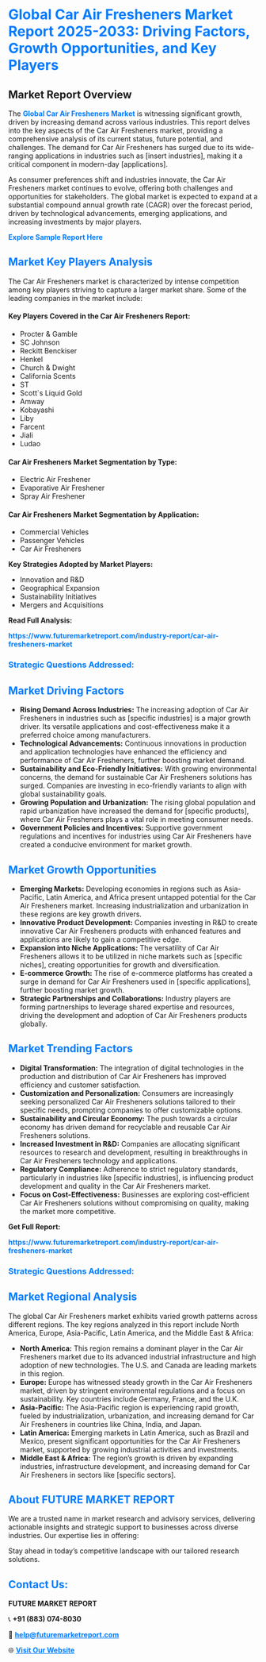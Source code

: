 <h1 style="color: #007BFF;">Global Car Air Fresheners Market Report 2025-2033: Driving Factors, Growth Opportunities, and Key Players</h1>

<section id="overview">
<h2>Market Report Overview</h2>
<p>The <a href="https://www.futuremarketreport.com/industry-report/car-air-fresheners-market" style="color: #007BFF; text-decoration: none;"><strong>Global Car Air Fresheners Market</strong></a> is witnessing significant growth, driven by increasing demand across various industries. This report delves into the key aspects of the Car Air Fresheners market, providing a comprehensive analysis of its current status, future potential, and challenges. The demand for Car Air Fresheners has surged due to its wide-ranging applications in industries such as [insert industries], making it a critical component in modern-day [applications].</p>
<p>As consumer preferences shift and industries innovate, the Car Air Fresheners market continues to evolve, offering both challenges and opportunities for stakeholders. The global market is expected to expand at a substantial compound annual growth rate (CAGR) over the forecast period, driven by technological advancements, emerging applications, and increasing investments by major players.</p>
</section>

<section id="overview">
<p><a href="https://www.futuremarketreport.com/request-sample/reportId=110929" style="color: #007BFF; text-decoration: none;"><strong>Explore Sample Report Here</strong></a></p>
</section>

<section id="key-players">
<h2 style="color: #007BFF;">Market Key Players Analysis</h2>
<p>The Car Air Fresheners market is characterized by intense competition among key players striving to capture a larger market share. Some of the leading companies in the market include:</p>
<h4>Key Players Covered in the Car Air Fresheners Report:</h4>
<ul><li>Procter &amp; Gamble</li><li>SC Johnson</li><li>Reckitt Benckiser</li><li>Henkel</li><li>Church &amp; Dwight</li><li>California Scents</li><li>ST</li><li>Scott`s Liquid Gold</li><li>Amway</li><li>Kobayashi</li><li>Liby</li><li>Farcent</li><li>Jiali</li><li>Ludao</li></ul>
<h4>Car Air Fresheners Market Segmentation by Type:</h4>
<ul><li>Electric Air Freshener</li><li>Evaporative Air Freshener</li><li>Spray Air Freshener</li></ul>

<h4>Car Air Fresheners Market Segmentation by Application:</h4>
<ul><li>Commercial Vehicles</li><li>Passenger Vehicles</li><li>Car Air Fresheners</li></ul>
<p><strong>Key Strategies Adopted by Market Players:</strong></p>
<ul>
<li>Innovation and R&D</li>
<li>Geographical Expansion</li>
<li>Sustainability Initiatives</li>
<li>Mergers and Acquisitions</li>
</ul>
</section>

<section>
<p><strong>Read Full Analysis: </strong></p><a href="https://www.futuremarketreport.com/industry-report/car-air-fresheners-market" style="color: #007BFF; text-decoration: none;"><strong>https://www.futuremarketreport.com/industry-report/car-air-fresheners-market</strong></a>
<h3 style="color: #007BFF;">Strategic Questions Addressed:</h3>
</section>

<section id="driving-factors">
<h2 style="color: #007BFF;">Market Driving Factors</h2>
<ul>
<li><strong>Rising Demand Across Industries:</strong> The increasing adoption of Car Air Fresheners in industries such as [specific industries] is a major growth driver. Its versatile applications and cost-effectiveness make it a preferred choice among manufacturers.</li>
<li><strong>Technological Advancements:</strong> Continuous innovations in production and application technologies have enhanced the efficiency and performance of Car Air Fresheners, further boosting market demand.</li>
<li><strong>Sustainability and Eco-Friendly Initiatives:</strong> With growing environmental concerns, the demand for sustainable Car Air Fresheners solutions has surged. Companies are investing in eco-friendly variants to align with global sustainability goals.</li>
<li><strong>Growing Population and Urbanization:</strong> The rising global population and rapid urbanization have increased the demand for [specific products], where Car Air Fresheners plays a vital role in meeting consumer needs.</li>
<li><strong>Government Policies and Incentives:</strong> Supportive government regulations and incentives for industries using Car Air Fresheners have created a conducive environment for market growth.</li>
</ul>
</section>

<section id="growth-opportunities">
<h2 style="color: #007BFF;">Market Growth Opportunities</h2>
<ul>
<li><strong>Emerging Markets:</strong> Developing economies in regions such as Asia-Pacific, Latin America, and Africa present untapped potential for the Car Air Fresheners market. Increasing industrialization and urbanization in these regions are key growth drivers.</li>
<li><strong>Innovative Product Development:</strong> Companies investing in R&D to create innovative Car Air Fresheners products with enhanced features and applications are likely to gain a competitive edge.</li>
<li><strong>Expansion into Niche Applications:</strong> The versatility of Car Air Fresheners allows it to be utilized in niche markets such as [specific niches], creating opportunities for growth and diversification.</li>
<li><strong>E-commerce Growth:</strong> The rise of e-commerce platforms has created a surge in demand for Car Air Fresheners used in [specific applications], further boosting market growth.</li>
<li><strong>Strategic Partnerships and Collaborations:</strong> Industry players are forming partnerships to leverage shared expertise and resources, driving the development and adoption of Car Air Fresheners products globally.</li>
</ul>
</section>

<section id="trending-factors">
<h2 style="color: #007BFF;">Market Trending Factors</h2>
<ul>
<li><strong>Digital Transformation:</strong> The integration of digital technologies in the production and distribution of Car Air Fresheners has improved efficiency and customer satisfaction.</li>
<li><strong>Customization and Personalization:</strong> Consumers are increasingly seeking personalized Car Air Fresheners solutions tailored to their specific needs, prompting companies to offer customizable options.</li>
<li><strong>Sustainability and Circular Economy:</strong> The push towards a circular economy has driven demand for recyclable and reusable Car Air Fresheners solutions.</li>
<li><strong>Increased Investment in R&D:</strong> Companies are allocating significant resources to research and development, resulting in breakthroughs in Car Air Fresheners technology and applications.</li>
<li><strong>Regulatory Compliance:</strong> Adherence to strict regulatory standards, particularly in industries like [specific industries], is influencing product development and quality in the Car Air Fresheners market.</li>
<li><strong>Focus on Cost-Effectiveness:</strong> Businesses are exploring cost-efficient Car Air Fresheners solutions without compromising on quality, making the market more competitive.</li>
</ul>
</section>

<section>
<p><strong>Get Full Report: </strong></p><a href="https://www.futuremarketreport.com/industry-report/car-air-fresheners-market" style="color: #007BFF; text-decoration: none;"><strong>https://www.futuremarketreport.com/industry-report/car-air-fresheners-market</strong></a>
<h3 style="color: #007BFF;">Strategic Questions Addressed:</h3>
</section>


<section id="regional-analysis">
<h2 style="color: #007BFF;">Market Regional Analysis</h2>
<p>The global Car Air Fresheners market exhibits varied growth patterns across different regions. The key regions analyzed in this report include North America, Europe, Asia-Pacific, Latin America, and the Middle East & Africa:</p>
<ul>
<li><strong>North America:</strong> This region remains a dominant player in the Car Air Fresheners market due to its advanced industrial infrastructure and high adoption of new technologies. The U.S. and Canada are leading markets in this region.</li>
<li><strong>Europe:</strong> Europe has witnessed steady growth in the Car Air Fresheners market, driven by stringent environmental regulations and a focus on sustainability. Key countries include Germany, France, and the U.K.</li>
<li><strong>Asia-Pacific:</strong> The Asia-Pacific region is experiencing rapid growth, fueled by industrialization, urbanization, and increasing demand for Car Air Fresheners in countries like China, India, and Japan.</li>
<li><strong>Latin America:</strong> Emerging markets in Latin America, such as Brazil and Mexico, present significant opportunities for the Car Air Fresheners market, supported by growing industrial activities and investments.</li>
<li><strong>Middle East & Africa:</strong> The region’s growth is driven by expanding industries, infrastructure development, and increasing demand for Car Air Fresheners in sectors like [specific sectors].</li>
</ul>
</section>

<footer>
<h2 style="color: #007BFF;">About FUTURE MARKET REPORT</h2>
<p>We are a trusted name in market research and advisory services, delivering actionable insights and strategic support to businesses across diverse industries. Our expertise lies in offering:</p>

<p>Stay ahead in today’s competitive landscape with our tailored research solutions.</p>

<h2 style="color: #007BFF;">Contact Us:</h2>
<p><strong>FUTURE MARKET REPORT</strong></p>
<p>📞 <strong>+91 (883) 074-8030</strong></p>
<p>📧 <strong><a href="mailto:help@futuremarketreport.com" style="color: #007BFF;">help@futuremarketreport.com</a></strong></p>
<p>🌐 <strong><a href="https://www.futuremarketreport.com/" style="color: #007BFF;">Visit Our Website</a></strong></p>
</footer>